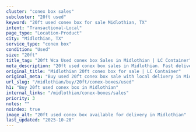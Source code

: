 ```yaml
---
cluster: "conex box sales"
subcluster: "20ft used"
keyword: "20ft used conex box for sale Midlothian, TX"
intent: "Transactional-Local"
page_type: "Location-Product"
city: "Midlothian, TX"
service_type: "conex box"
condition: "Used"
size: "20ft"
title_tag: "20ft Wca Used conex box Sales in Midlothian | LC Container"
meta_description: "20ft used conex box sales in Midlothian. Fast delivery, competitive pricing. Serving conex boxes area. Quote ID: 89A. Call (214) 524-4168 for your free quote today."
original_title: "Midlothian 20ft conex box for sale | LC Container"
original_meta: "Buy used 20ft conex box sale with local delivery in Midlothian, TX. LC Container — local Since 2003. Request a fast quote today."
url_slug: "/midlothian/buy/20ft/conex-boxes/used"
h1: "Buy 20ft used conex box in Midlothian"
internal_links: "/midlothian/conex-boxes/sales"
priority: 3
notes: ""
noindex: true
image_alt: "20ft used conex box available for delivery in Midlothian"
last_updated: "2025-10-20"
---
```


<!-- TODO: Add unique city/inventory copy, images, and internal links here. -->
